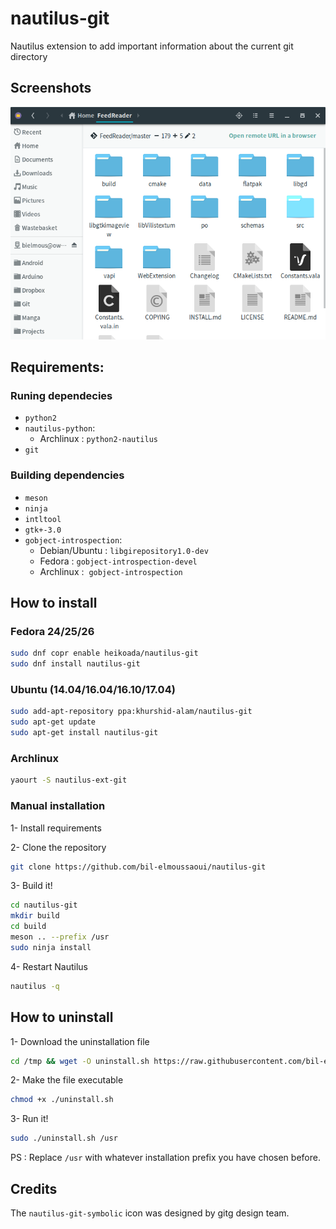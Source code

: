 # nautilus-git
Nautilus extension to add important information about the current git directory

## Screenshots

 <div align="center"><img src="screenshots/screenshot1.png" alt="Preview" /></div>


## Requirements:
### Runing dependecies
- `python2`
- `nautilus-python`:
  - Archlinux : `python2-nautilus`
- `git`

### Building dependencies
- `meson`
- `ninja`
- `intltool`
- `gtk+-3.0`
- `gobject-introspection`:
  - Debian/Ubuntu : `libgirepository1.0-dev` 
  - Fedora : `gobject-introspection-devel` 
  - Archlinux :  `gobject-introspection`

## How to install

### Fedora 24/25/26
```bash
sudo dnf copr enable heikoada/nautilus-git
sudo dnf install nautilus-git 
```
### Ubuntu (14.04/16.04/16.10/17.04)
```bash
sudo add-apt-repository ppa:khurshid-alam/nautilus-git
sudo apt-get update
sudo apt-get install nautilus-git
```
### Archlinux
```bash
yaourt -S nautilus-ext-git
```
### Manual installation
1- Install requirements

2- Clone the repository 
```bash
git clone https://github.com/bil-elmoussaoui/nautilus-git
```
3- Build it!
```bash
cd nautilus-git 
mkdir build
cd build
meson .. --prefix /usr
sudo ninja install
``` 
4- Restart Nautilus 
```bash
nautilus -q
```

## How to uninstall

1- Download the uninstallation file
```bash
cd /tmp && wget -O uninstall.sh https://raw.githubusercontent.com/bil-elmoussaoui/nautilus-git/master/uninstall.sh
```
2- Make the file executable
```bash
chmod +x ./uninstall.sh
```
3- Run it!
```bash
sudo ./uninstall.sh /usr

```
PS : Replace `/usr` with whatever installation prefix you have chosen before.

## Credits
The `nautilus-git-symbolic` icon was designed by gitg design team.
